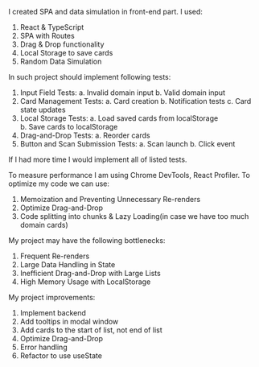 I created SPA and data simulation in front-end part. I used:

1. React & TypeScript
2. SPA with Routes
3. Drag & Drop functionality
4. Local Storage to save cards
5. Random Data Simulation

In such project should implement following tests:

1. Input Field Tests:
   a. Invalid domain input
   b. Valid domain input
2. Card Management Tests:
   a. Card creation
   b. Notification tests
   c. Card state updates
3. Local Storage Tests:
   a. Load saved cards from localStorage  
   b. Save cards to localStorage
4. Drag-and-Drop Tests:
   a. Reorder cards
5. Button and Scan Submission Tests:
   a. Scan launch
   b. Click event

If I had more time I would implement all of listed tests.

To measure performance I am using Chrome DevTools, React Profiler.
To optimize my code we can use:

1. Memoization and Preventing Unnecessary Re-renders
2. Optimize Drag-and-Drop
3. Code splitting into chunks & Lazy Loading(in case we have too much domain cards)

My project may have the following bottlenecks:

1. Frequent Re-renders
2. Large Data Handling in State
3. Inefficient Drag-and-Drop with Large Lists
4. High Memory Usage with LocalStorage

My project improvements:

1. Implement backend
2. Add tooltips in modal window
3. Add cards to the start of list, not end of list
4. Optimize Drag-and-Drop
5. Error handling
6. Refactor to use useState
